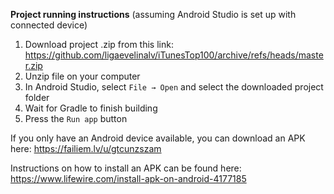 **Project running instructions** (assuming Android Studio is set up with connected device)

1. Download project .zip from this link: https://github.com/ligaevelinalv/iTunesTop100/archive/refs/heads/master.zip
2. Unzip file on your computer
3. In Android Studio, select `File → Open` and select the downloaded project folder
4. Wait for Gradle to finish building
5. Press the `Run app` button

If you only have an Android device available, you can download an APK here: https://failiem.lv/u/gtcunzszam

Instructions on how to install an APK can be found here: https://www.lifewire.com/install-apk-on-android-4177185
